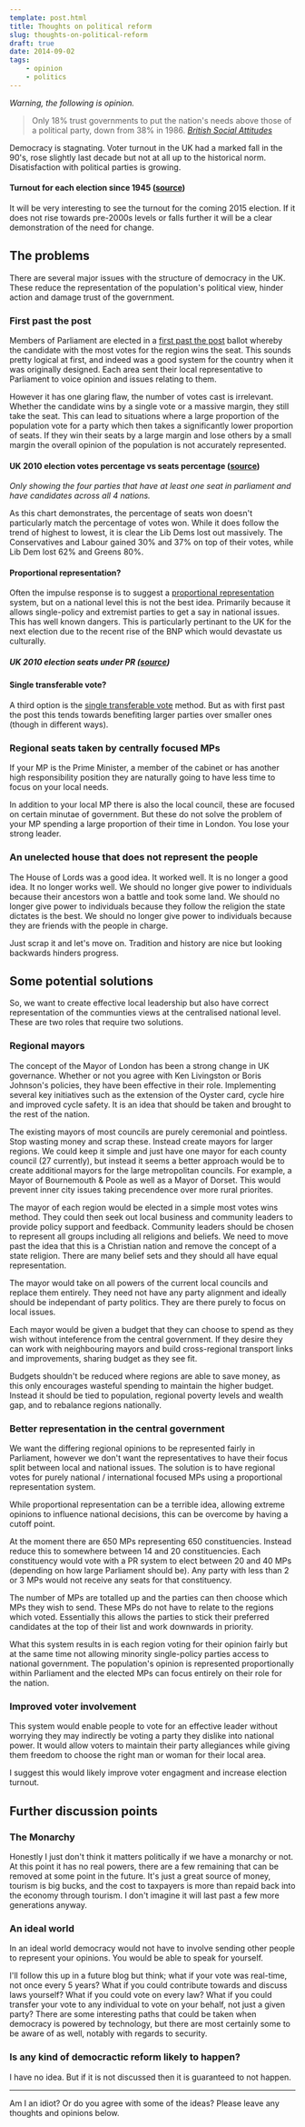 ```yaml
---
template: post.html
title: Thoughts on political reform
slug: thoughts-on-political-reform
draft: true
date: 2014-09-02
tags:
    - opinion
    - politics
---
```

_Warning, the following is opinion._

> Only 18% trust governments to put the nation's needs above those of a political party, down from 38% in 1986.
> <cite>[British Social Attitudes](http://bsa-30.natcen.ac.uk/read-the-report/politics/can-people-make-a-difference.aspx)</cite>

Democracy is stagnating. Voter turnout in the UK had a marked fall in the 90's, rose slightly last decade but not at all up to the historical norm. Disatisfaction with political parties is growing.

#### Turnout for each election since 1945 ([source](http://ukpolitical.info/turnout45.htm))

<div id="chart-voter-turnout" class="chart"></div>

It will be very interesting to see the turnout for the coming 2015 election. If it does not rise towards pre-2000s levels or falls further it will be a clear demonstration of the need for change.

## The problems

There are several major issues with the structure of democracy in the UK. These reduce the representation of the population's political view, hinder action and damage trust of the government.


### First past the post

Members of Parliament are elected in a [first past the post](https://en.wikipedia.org/wiki/First-past-the-post_voting) ballot whereby the candidate with the most votes for the region wins the seat. This sounds pretty logical at first, and indeed was a good system for the country when it was originally designed. Each area sent their local representative to Parliament to voice opinion and issues relating to them.

However it has one glaring flaw, the number of votes cast is irrelevant. Whether the candidate wins by a single vote or a massive margin, they still take the seat. This can lead to situations where a large proportion of the population vote for a party which then takes a significantly lower proportion of seats. If they win their seats by a large margin and lose others by a small margin the overall opinion of the population is not accurately represented.

#### UK 2010 election votes percentage vs seats percentage ([source](http://ukpolitical.info/2010.htm))

<div id="chart-uk-2010-election" class="chart"></div>

_Only showing the four parties that have at least one seat in parliament and have candidates across all 4 nations._

As this chart demonstrates, the percentage of seats won doesn't particularly match the percentage of votes won. While it does follow the trend of highest to lowest, it is clear the Lib Dems lost out massively. The Conservatives and Labour gained 30% and 37% on top of their votes, while Lib Dem lost 62% and Greens 80%.



#### Proportional representation?

Often the impulse response is to suggest a [proportional representation](https://en.wikipedia.org/wiki/Proportional_representation) system, but on a national level this is not the best idea. Primarily because it allows single-policy and extremist parties to get a say in national issues. This has well known dangers. This is particularly pertinant to the UK for the next election due to the recent rise of the BNP which would devastate us culturally.<!--Democracy is about pushing the majority viewpoint to the forefront and following the majorities priniciples while allowing a platform for minority opinions to be voiced. However minority opinons have no place in the running of a nation, they only impede and polute an effective government.-->

##### UK 2010 election seats under PR ([source](http://ukpolitical.info/2010.htm))

<div id="chart-uk-2010-seats-pr" class="chart"></div>

#### Single transferable vote?

A third option is the [single transferable vote](https://en.wikipedia.org/wiki/Single_transferable_vote) method. But as with first past the post this tends towards benefiting larger parties over smaller ones (though in different ways).


### Regional seats taken by centrally focused MPs

If your MP is the Prime Minister, a member of the cabinet or has another high responsibility position they are naturally going to have less time to focus on your local needs.

In addition to your local MP there is also the local council, these are focused on certain minutae of government. But these do not solve the problem of your MP spending a large proportion of their time in London. You lose your strong leader.


### An unelected house that does not represent the people

The House of Lords was a good idea. It worked well. It is no longer a good idea. It no longer works well. We should no longer give power to individuals because their ancestors won a battle and took some land. We should no longer give power to individuals because they follow the religion the state dictates is the best. We should no longer give power to individuals because they are friends with the people in charge.

Just scrap it and let's move on. Tradition and history are nice but looking backwards hinders progress.


## Some potential solutions

So, we want to create effective local leadership but also have correct representation of the communties views at the centralised national level. These are two roles that require two solutions.


### Regional mayors

The concept of the Mayor of London has been a strong change in UK governance. Whether or not you agree with Ken Livingston or Boris Johnson's policies, they have been effective in their role. Implementing several key initiatives such as the extension of the Oyster card, cycle hire and improved cycle safety. It is an idea that should be taken and brought to the rest of the nation.

The existing mayors of most councils are purely ceremonial and pointless. Stop wasting money and scrap these. Instead create mayors for larger regions. We could keep it simple and just have one mayor for each county council (27 currently), but instead it seems a better approach would be to create additional mayors for the large metropolitan councils. For example, a Mayor of Bournemouth & Poole as well as a Mayor of Dorset. This would prevent inner city issues taking precendence over more rural priorites.

The mayor of each region would be elected in a simple most votes wins method. They could then seek out local business and community leaders to provide policy support and feedback. Community leaders should be chosen to represent all groups including all religions and beliefs. We need to move past the idea that this is a Christian nation and remove the concept of a state religion. There are many belief sets and they should all have equal representation.

The mayor would take on all powers of the current local councils and replace them entirely. They need not have any party alignment and ideally should be independant of party politics. They are there purely to focus on local issues.

Each mayor would be given a budget that they can choose to spend as they wish without inteference from the central government. If they desire they can work with neighbouring mayors and build cross-regional transport links and improvements, sharing budget as they see fit.

Budgets shouldn't be reduced where regions are able to save money, as this only encourages wasteful spending to maintain the higher budget. Instead it should be tied to population, regional poverty levels and wealth gap, and to rebalance regions nationally.


### Better representation in the central government

We want the differing regional opinions to be represented fairly in Parliament, however we don't want the representatives to have their focus split between local and national issues. The solution is to have regional votes for purely national / international focused MPs using a proportional representation system.

While proportional representation can be a terrible idea, allowing extreme opinions to influence national decisions, this can be overcome by having a cutoff point.

At the moment there are 650 MPs representing 650 constituencies. Instead reduce this to somewhere between 14 and 20 constituencies. Each constituency would vote with a PR system to elect between 20 and 40 MPs (depending on how large Parliament should be). Any party with less than 2 or 3 MPs would not receive any seats for that constituency.

The number of MPs are totalled up and the parties can then choose which MPs they wish to send. These MPs do not have to relate to the regions which voted. Essentially this allows the parties to stick their preferred candidates at the top of their list and work downwards in priority.

What this system results in is each region voting for their opinion fairly but at the same time not allowing minority single-policy parties access to national government. The population's opinion is represented proportionally within Parliament and the elected MPs can focus entirely on their role for the nation.


### Improved voter involvement

This system would enable people to vote for an effective leader without worrying they may indirectly be voting a party they dislike into national power. It would allow voters to maintain their party allegiances while giving them freedom to choose the right man or woman for their local area.

I suggest this would likely improve voter engagment and increase election turnout.

<!-- #### Applied to 2010 election results

Applying this to the 2010 election results gives the outcome below, though it is worth noting that the actual votes cast would highly likely be different under this system.

<div id="chart-new-system-outcome" class="chart"></div> -->


## Further discussion points

### The Monarchy

Honestly I just don't think it matters politically if we have a monarchy or not. At this point it has no real powers, there are a few remaining that can be removed at some point in the future. It's just a great source of money, tourism is big bucks, and the cost to taxpayers is more than repaid back into the economy through tourism. I don't imagine it will last past a few more generations anyway.

### An ideal world

In an ideal world democracy would not have to involve sending other people to represent your opinions. You would be able to speak for yourself.

I'll follow this up in a future blog but think; what if your vote was real-time, not once every 5 years? What if you could contribute towards and discuss laws yourself? What if you could vote on every law? What if you could transfer your vote to any individual to vote on your behalf, not just a given party? There are some interesting paths that could be taken when democracy is powered by technology, but there are most certainly some to be aware of as well, notably with regards to security.

### Is any kind of democractic reform likely to happen?

I have no idea. But if it is not discussed then it is guaranteed to not happen.

---

Am I an idiot? Or do you agree with some of the ideas? Please leave any thoughts and opinions below.

<script>
(function() {
    var colors = {
        england: '#CC0000',
        scotland: '#3333CC',
        wales: '#FF9900',
        ireland: '#006633',
        party: {
            con: "#3366CC",
            lab: "#CC0000",
            lib: "#FF9900",
            green: "#006633"
        }
    }

    nv.addGraph(function() {
        var chart = nv.models.multiBarChart()
            .transitionDuration(350)
            .reduceXTicks(false)
            .rotateLabels(0)
            .showControls(true)
            .groupSpacing(0.1)
            .stacked(true)
            .tooltip(function(key, x, y, e, graph) {
                return '<p><strong>' + key + ':</strong> ' + y + ' in ' + x + '</p>';
            })
        ;

        chart.xAxis
            .tickFormat(d3.format(''));

        chart.yAxis
            .tickFormat(d3.format('%'));

        chart.yDomain([0,4]);

        chart.dispatch.on('stateChange', function(newState) {
            if (newState.stacked) {
                chart.yDomain([0,4]);
            } else {
                chart.yDomain([0,1]);
            }
        });

        d3.select('#chart-voter-turnout')
            .append('svg')
            .datum(chartVoterTurnoutData)
            .call(chart);

        nv.utils.windowResize(chart.update);

        return chart;
    });

    nv.addGraph(function() {
        var chart = nv.models.discreteBarChart()
            .x(function(d) { return d.label })
            .y(function(d) { return d.value })
            // .staggerLabels(true)
            // .tooltips(false)
            .tooltipContent(function(key, x, y, e, graph) {
                return '<p><strong>' + x + ':</strong> ' + y + '</p>';
            })
            .showValues(true)
            .transitionDuration(350)
        ;

        chart.yAxis
            .tickFormat(function(d) {
                return d3.round(d * 100, 3) + '%';
            });

        chart.yDomain([0, .5]);

        chart.valueFormat(function(d) {
            return d3.round(d * 100, 3) + '%';
        });

        d3.select('#chart-uk-2010-election')
            .append('svg')
            .datum(chartUk2010ElectionData)
            .call(chart);

        nv.utils.windowResize(chart.update);

        return chart;
    });

    nv.addGraph(function() {
        var chart = nv.models.discreteBarChart()
            .x(function(d) { return d.label })
            .y(function(d) { return d.value })
            .staggerLabels(true)
            // .tooltips(false)
            .tooltipContent(function(key, x, y, e, graph) {
                return '<p><strong>' + x + ':</strong> ' + y + '</p>';
            })
            .showValues(true)
            .transitionDuration(350)
        ;

        chart.yAxis
            .tickFormat(function(d) {
                return d3.round(d);
            });

        // chart.yDomain([0, .5]);

        chart.valueFormat(function(d) {
            return d3.round(d);
        });

        d3.select('#chart-uk-2010-seats-pr')
            .append('svg')
            .datum(chartUk2010SeatsPR)
            .call(chart);

        nv.utils.windowResize(chart.update);

        return chart;
    });

    var chartVoterTurnoutData = [
        { "key": "England", "color": colors.england, "values": [
            {x: 1945, y: .728},
            {x: 1950, y: .839},
            {x: 1951, y: .826},
            {x: 1955, y: .768},
            {x: 1959, y: .787},
            {x: 1964, y: .771},
            {x: 1966, y: .758},
            {x: 1970, y: .720},
            {x: 1974.2, y: .788},
            {x: 1974.8, y: .728},
            {x: 1979, y: .760},
            {x: 1983, y: .727},
            {x: 1987, y: .753},
            {x: 1992, y: .777},
            {x: 1997, y: .714},
            {x: 2001, y: .594},
            {x: 2005, y: .614},
            {x: 2010, y: .651},
        ]},
        { "key": "Scotland", "color": colors.scotland, "values": [
            {x: 1945, y: .690},
            {x: 1950, y: .809},
            {x: 1951, y: .812},
            {x: 1955, y: .751},
            {x: 1959, y: .781},
            {x: 1964, y: .776},
            {x: 1966, y: .760},
            {x: 1970, y: .741},
            {x: 1974.2, y: .790},
            {x: 1974.8, y: .748},
            {x: 1979, y: .768},
            {x: 1983, y: .727},
            {x: 1987, y: .751},
            {x: 1992, y: .755},
            {x: 1997, y: .713},
            {x: 2001, y: .582},
            {x: 2005, y: .608},
            {x: 2010, y: .638},
        ]},
        { "key": "Wales", "color": colors.wales, "values": [
            {x: 1945, y: .757},
            {x: 1950, y: .848},
            {x: 1951, y: .844},
            {x: 1955, y: .796},
            {x: 1959, y: .826},
            {x: 1964, y: .801},
            {x: 1966, y: .790},
            {x: 1970, y: .774},
            {x: 1974.2, y: .800},
            {x: 1974.8, y: .766},
            {x: 1979, y: .794},
            {x: 1983, y: .761},
            {x: 1987, y: .789},
            {x: 1992, y: .797},
            {x: 1997, y: .735},
            {x: 2001, y: .616},
            {x: 2005, y: .626},
            {x: 2010, y: .647},
        ]},
        { "key": "N. Ireland", "color": colors.ireland, "values": [
            {x: 1945, y: .674},
            {x: 1950, y: .774},
            {x: 1951, y: .799},
            {x: 1955, y: .741},
            {x: 1959, y: .659},
            {x: 1964, y: .717},
            {x: 1966, y: .661},
            {x: 1970, y: .766},
            {x: 1974.2, y: .699},
            {x: 1974.8, y: .677},
            {x: 1979, y: .677},
            {x: 1983, y: .729},
            {x: 1987, y: .670},
            {x: 1992, y: .698},
            {x: 1997, y: .671},
            {x: 2001, y: .680},
            {x: 2005, y: .629},
            {x: 2010, y: .576},
        ]},
    ];

    var chartUk2010ElectionData = [
        {
            "values": [
                { "label": "Con - Votes", "value": .361, "color": colors.party.con },
                { "label": "Con - Seats", "value": .471, "color": colors.party.con },
                { "label": "Lab - Votes", "value": .290, "color": colors.party.lab },
                { "label": "Lab - Seats", "value": .397, "color": colors.party.lab },
                { "label": "Lib Dem - Votes", "value": .230, "color": colors.party.lib },
                { "label": "Lib Dem - Seats", "value": .087, "color": colors.party.lib },
                { "label": "Green - Votes", "value": .010, "color": colors.party.green },
                { "label": "Green - Seats", "value": .002, "color": colors.party.green },
            ]
        }
    ];

    // total =
    // 10,703,744 + 8,606,518 + 6,836,198 + 168,216 + 491,386 + 171,942 + 165,394 + 110,970 + 284,823 + 42,762 + 229,021 + 22,860
    // = 27,833,834
    var totalVotes = 27833834,
        seats = 650;
    var chartUk2010SeatsPR = [
        {
            "values": [
                { "label": "Con", "value": (10703744 / totalVotes) * seats, "color": colors.party.con },
                { "label": "Lab", "value": (8606518 / totalVotes) * seats, "color": colors.party.lab },
                { "label": "Lib Dem", "value": (6836198 / totalVotes) * seats, "color": colors.party.lib },
                { "label": "SNP", "value": (491386 / totalVotes) * seats },
                { "label": "Green", "value": (284823 / totalVotes) * seats, "color": colors.party.green },
                { "label": "Independant", "value": (229021 / totalVotes) * seats },
                { "label": "Sinn Fein", "value": (171942 / totalVotes) * seats },
                { "label": "DUP", "value": (168216 / totalVotes) * seats },
                { "label": "Plaid Cymru", "value": (165394 / totalVotes) * seats },
                { "label": "SDLP", "value": (110970 / totalVotes) * seats },
                { "label": "Alliance", "value": (42762 / totalVotes) * seats },
                { "label": "Speaker", "value": (22860 / totalVotes) * seats },
            ]
        }
    ];
})();
</script>